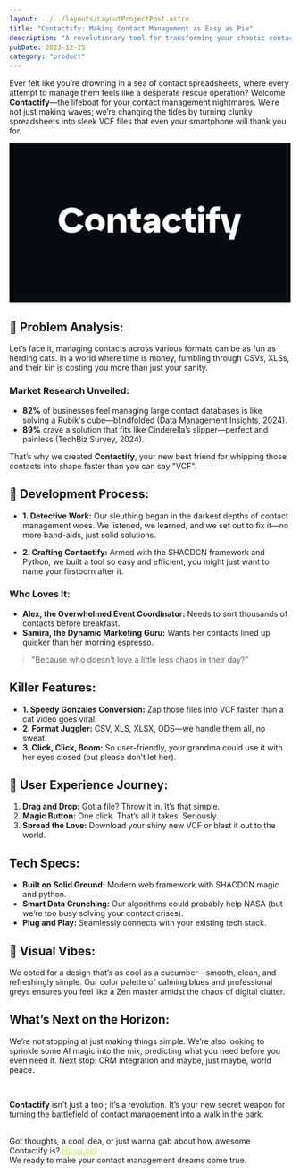 ```yaml
---
layout: ../../layouts/LayoutProjectPost.astro
title: "Contactify: Making Contact Management as Easy as Pie"
description: "A revolutionary tool for transforming your chaotic contact management into streamlined efficiency."
pubDate: 2023-12-25
category: "product"
---
```


Ever felt like you’re drowning in a sea of contact spreadsheets, where every attempt to manage them feels like a desperate rescue operation? Welcome **Contactify**—the lifeboat for your contact management nightmares. We’re not just making waves; we’re changing the tides by turning clunky spreadsheets into sleek VCF files that even your smartphone will thank you for.

![logo](../../../public/project_images/Contactify/cover.png)

## 🎯 Problem Analysis:

Let’s face it, managing contacts across various formats can be as fun as herding cats. In a world where time is money, fumbling through CSVs, XLSs, and their kin is costing you more than just your sanity.

### Market Research Unveiled:

- **82%** of businesses feel managing large contact databases is like solving a Rubik's cube—blindfolded (Data Management Insights, 2024).
- **89%** crave a solution that fits like Cinderella’s slipper—perfect and painless (TechBiz Survey, 2024).

That’s why we created **Contactify**, your new best friend for whipping those contacts into shape faster than you can say "VCF".

## 🧩 Development Process:

- **1. Detective Work:** Our sleuthing began in the darkest depths of contact management woes. We listened, we learned, and we set out to fix it—no more band-aids, just solid solutions.

- **2. Crafting Contactify:** Armed with the SHACDCN framework and Python, we built a tool so easy and efficient, you might just want to name your firstborn after it.

### Who Loves It:

- **Alex, the Overwhelmed Event Coordinator:** Needs to sort thousands of contacts before breakfast.
- **Samira, the Dynamic Marketing Guru:** Wants her contacts lined up quicker than her morning espresso.

> "Because who doesn't love a little less chaos in their day?"

## Killer Features:

- **1. Speedy Gonzales Conversion:** Zap those files into VCF faster than a cat video goes viral.
- **2. Format Juggler:** CSV, XLS, XLSX, ODS—we handle them all, no sweat.
- **3. Click, Click, Boom:** So user-friendly, your grandma could use it with her eyes closed (but please don’t let her).

## 📌 User Experience Journey:

1. **Drag and Drop:** Got a file? Throw it in. It’s that simple.
2. **Magic Button:** One click. That’s all it takes. Seriously.
3. **Spread the Love:** Download your shiny new VCF or blast it out to the world.

## Tech Specs:

- **Built on Solid Ground:** Modern web framework with SHACDCN magic and python.
- **Smart Data Crunching:** Our algorithms could probably help NASA (but we’re too busy solving your contact crises).
- **Plug and Play:** Seamlessly connects with your existing tech stack.

## 🎨 Visual Vibes:

We opted for a design that’s as cool as a cucumber—smooth, clean, and refreshingly simple. Our color palette of calming blues and professional greys ensures you feel like a Zen master amidst the chaos of digital clutter.

## What’s Next on the Horizon:

We’re not stopping at just making things simple. We’re also looking to sprinkle some AI magic into the mix, predicting what you need before you even need it. Next stop: CRM integration and maybe, just maybe, world peace.

<br>

**Contactify** isn’t just a tool; it’s a revolution. It’s your new secret weapon for turning the battlefield of contact management into a walk in the park.

<br>
    Got thoughts, a cool idea, or just wanna gab about how awesome Contactify is? <a href="mailto:hello@vaibhavpathak.me" style="color: #BAF144; text-decoration: underline;"> Hit us up!</a> <br> We ready to make your contact management dreams come true.

<br>
<br>
